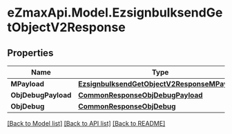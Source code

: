 
# eZmaxApi.Model.EzsignbulksendGetObjectV2Response

## Properties

Name | Type | Description | Notes
------------ | ------------- | ------------- | -------------
**MPayload** | [**EzsignbulksendGetObjectV2ResponseMPayload**](EzsignbulksendGetObjectV2ResponseMPayload.md) |  | 
**ObjDebugPayload** | [**CommonResponseObjDebugPayload**](CommonResponseObjDebugPayload.md) |  | [optional] 
**ObjDebug** | [**CommonResponseObjDebug**](CommonResponseObjDebug.md) |  | [optional] 

[[Back to Model list]](../README.md#documentation-for-models)
[[Back to API list]](../README.md#documentation-for-api-endpoints)
[[Back to README]](../README.md)

